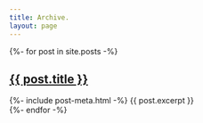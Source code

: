 ```yaml
---
title: Archive.
layout: page
---
```


<div>
{%- for post in site.posts -%}
    <div class="item">
        <h2 class="postlist"><a href="{{ post.url | relative_url }}">{{ post.title }}</a></h2>
        {%- include post-meta.html -%}
        {{ post.excerpt }}
    </div>
{%- endfor -%}
</div>
